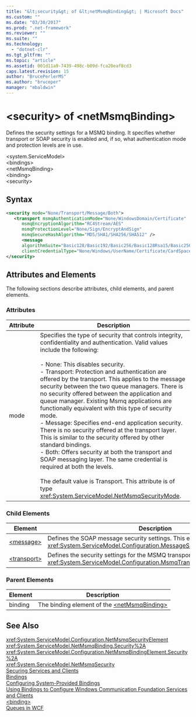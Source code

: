 ```yaml
---
title: "&lt;security&gt; of &lt;netMsmqBinding&gt; | Microsoft Docs"
ms.custom: ""
ms.date: "03/30/2017"
ms.prod: ".net-framework"
ms.reviewer: ""
ms.suite: ""
ms.technology: 
  - "dotnet-clr"
ms.tgt_pltfrm: ""
ms.topic: "article"
ms.assetid: 001d11a9-7439-498c-b09d-fca20eaf8cd3
caps.latest.revision: 15
author: "BrucePerlerMS"
ms.author: "bruceper"
manager: "mbaldwin"
---
```

# &lt;security&gt; of &lt;netMsmqBinding&gt;
Defines the security settings for a MSMQ binding. It specifies whether transport or SOAP security is enabled and, if so, what authentication mode and protection levels are in use.  
  
 \<system.ServiceModel>  
\<bindings>  
\<netMsmqBinding>  
\<binding>  
\<security>  
  
## Syntax  
  
```xml  
<security mode="None/Transport/Message/Both">  
   <transport msmqAuthenticationMode="None/WindowsDomain/Certificate"  
      msmqEncryptionAlgorithm="RC4Stream/AES"  
      msmqProtectionLevel="None/Sign/EncryptAndSign"  
      msmqSecureHashAlgorithm="MD5/SHA1/SHA256/SHA512" />  
      <message  
      algorithmSuite="Basic128/Basic192/Basic256/Basic128Rsa15/Basic256Rsa15/TripleDes/TripleDesRsa15/Basic128Sha256/Basic192Sha256/TripleDesSha256/Basic128Sha256Rsa15/Basic192Sha256Rsa15/Basic256Sha256Rsa15/TripleDesSha256Rsa15"  
      clientCredentialType="None/Windows/UserName/Certificate/CardSpace"/>  
</security>  
```  
  
## Attributes and Elements  
 The following sections describe attributes, child elements, and parent elements.  
  
### Attributes  
  
|Attribute|Description|  
|---------------|-----------------|  
|mode|Specifies the type of security that controls integrity, confidentiality and authentication. Valid values include the following:<br /><br /> -   None: This disables security.<br />-   Transport: Protection and authentication are offered by the transport. This applies to the message security between the two queue managers. There is no security offered between the application and queue manager. Existing Msmq applications are functionally equivalent with this type of security mode.<br />-   Message: Specifies end-end application security. There is no security offered at the transport layer. This is similar to the security offered by other standard bindings.<br />-   Both: Offers security at both the transport and SOAP messaging layer. The same credential is required at both the levels.<br /><br /> The default value is Transport. This attribute is of type <xref:System.ServiceModel.NetMsmqSecurityMode>.|  
  
### Child Elements  
  
|Element|Description|  
|-------------|-----------------|  
|[\<message>](../../../../../docs/framework/configure-apps/file-schema/wcf/message-of-netmsmqbinding.md)|Defines the SOAP message security settings. This element is of type <xref:System.ServiceModel.Configuration.MessageSecurityOverMsmqElement>.|  
|[\<transport>](../../../../../docs/framework/configure-apps/file-schema/wcf/transport-of-netmsmqbinding.md)|Defines the security settings for the MSMQ transport. This element is of type <xref:System.ServiceModel.Configuration.MsmqTransportSecurityElement>.|  
  
### Parent Elements  
  
|Element|Description|  
|-------------|-----------------|  
|binding|The binding element of the [\<netMsmqBinding>](../../../../../docs/framework/configure-apps/file-schema/wcf/netmsmqbinding.md)|  
  
## See Also  
 <xref:System.ServiceModel.Configuration.NetMsmqSecurityElement>   
 <xref:System.ServiceModel.NetMsmqBinding.Security%2A>   
 <xref:System.ServiceModel.Configuration.NetMsmqBindingElement.Security%2A>   
 <xref:System.ServiceModel.NetMsmqSecurity>   
 [Securing Services and Clients](../../../../../docs/framework/wcf/feature-details/securing-services-and-clients.md)   
 [Bindings](../../../../../docs/framework/wcf/bindings.md)   
 [Configuring System-Provided Bindings](../../../../../docs/framework/wcf/feature-details/configuring-system-provided-bindings.md)   
 [Using Bindings to Configure Windows Communication Foundation Services and Clients](http://msdn.microsoft.com/en-us/bd8b277b-932f-472f-a42a-b02bb5257dfb)   
 [\<binding>](../../../../../docs/framework/misc/binding.md)   
 [Queues in WCF](../../../../../docs/framework/wcf/feature-details/queues-in-wcf.md)
